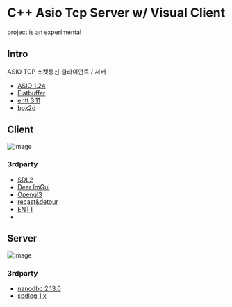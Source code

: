 # C++ Asio Tcp Server w/ Visual Client
 project is an experimental
## Intro
 ASIO TCP 소켓통신 클라이언트 / 서버

- [ASIO 1.24](https://www.boost.org/doc/libs/1_81_0/doc/html/boost_asio.html)
- [Flatbuffer](https://google.github.io/flatbuffers/)
- [entt 3.11](https://github.com/skypjack/entt)
- [box2d](https://box2d.org/)
## Client
![image](https://user-images.githubusercontent.com/101116747/226402628-ff28b8e6-7617-4c06-a2ef-576a5829866c.png)

### 3rdparty
- [SDL2](https://github.com/ocornut/imgui)
- [Dear ImGui](https://github.com/ocornut/imgui)
- [Opengl3](https://github.com/ocornut/imgui)
- [recast&detour](https://github.com/recastnavigation/recastnavigation)
- [ENTT](https://github.com/skypjack/entt)
- 
## Server
![image](https://user-images.githubusercontent.com/101116747/224535326-f43fb51f-722d-4135-af23-2d29ab4592b8.png)

### 3rdparty
- [nanodbc 2.13.0](https://github.com/nanodbc/nanodbc)
- [spdlog 1.x](https://github.com/gabime/spdlog)
